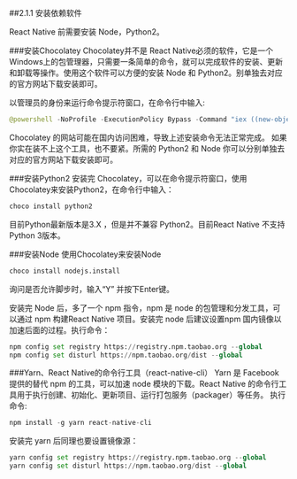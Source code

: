 ##2.1.1 安装依赖软件

React Native 前需要安装 Node，Python2。

###安装Chocolatey
Chocolatey并不是 React Native必须的软件，它是一个Windows上的包管理器，只需要一条简单的命令，就可以完成软件的安装、更新和卸载等操作。使用这个软件可以方便的安装 Node 和 Python2。别单独去对应的官方网站下载安装即可。

以管理员的身份来运行命令提示符窗口，在命令行中输入:
```py
@powershell -NoProfile -ExecutionPolicy Bypass -Command "iex ((new-object net.webclient).DownloadString('https://chocolatey.org/install.ps1'))" && SET PATH=%PATH%;%ALLUSERSPROFILE%\chocolatey\bin
```
Chocolatey 的网站可能在国内访问困难，导致上述安装命令无法正常完成。 如果你实在装不上这个工具，也不要紧。所需的 Python2 和 Node 你可以分别单独去对应的官方网站下载安装即可。

###安装Python2
安装完 Chocolatey，可以在命令提示符窗口，使用Chocolatey来安装Python2，在命令行中输入：
```py
choco install python2
```
目前Python最新版本是3.X ，但是并不兼容 Python2。目前React Native 不支持 Python 3版本。

###安装Node
使用Chocolatey来安装Node
```py
choco install nodejs.install
```
询问是否允许脚步时，输入“Y” 并按下Enter键。

安装完 Node 后，多了一个 npm 指令，npm 是 node 的包管理和分发工具，可以通过 npm 构建React Native 项目。安装完 node 后建议设置npm 国内镜像以加速后面的过程。执行命令：
```py
npm config set registry https://registry.npm.taobao.org --global
npm config set disturl https://npm.taobao.org/dist --global
```
###Yarn、React Native的命令行工具（react-native-cli）
Yarn 是 Facebook 提供的替代 npm 的工具，可以加速 node 模块的下载。React Native 的命令行工具用于执行创建、初始化、更新项目、运行打包服务（packager）等任务。
执行命令:
```py
npm install -g yarn react-native-cli
```
安装完 yarn 后同理也要设置镜像源：
```py
yarn config set registry https://registry.npm.taobao.org --global
yarn config set disturl https://npm.taobao.org/dist --global
```

